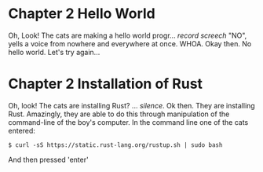 # Chapter 2 Hello World

Oh, Look! The cats are making a hello world progr... *record screech* "NO", yells a voice from nowhere and everywhere at once. WHOA. Okay then. No hello world. Let's try again...

# Chapter 2 Installation of Rust

Oh, look! The cats are installing Rust? ... *silence*. Ok then. They are installing Rust. Amazingly, they are able to do this through manipulation of the command-line of the boy's computer. In the command line one of the cats entered:

```
$ curl -sS https://static.rust-lang.org/rustup.sh | sudo bash
```

And then pressed 'enter'
